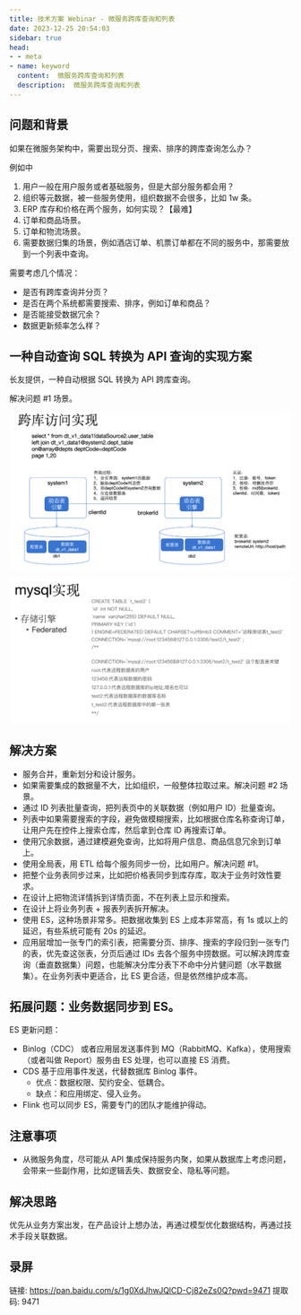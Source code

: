 ```yaml
---
title: 技术方案 Webinar - 微服务跨库查询和列表
date: 2023-12-25 20:54:03
sidebar: true
head:
- - meta
- name: keyword
  content:  微服务跨库查询和列表
  description:  微服务跨库查询和列表
---
```


## 问题和背景

如果在微服务架构中，需要出现分页、搜索、排序的跨库查询怎么办？

例如中

1. 用户一般在用户服务或者基础服务，但是大部分服务都会用？
2. 组织等元数据，被一些服务使用，组织数据不会很多，比如 1w 条。
3. ERP 库存和价格在两个服务，如何实现？【最难】
4. 订单和商品场景。
5. 订单和物流场景。
6. 需要数据归集的场景，例如酒店订单、机票订单都在不同的服务中，那需要放到一个列表中查询。

需要考虑几个情况：

- 是否有跨库查询并分页？
- 是否在两个系统都需要搜索、排序，例如订单和商品？
- 是否能接受数据冗余？
- 数据更新频率怎么样？

## 一种自动查询 SQL 转换为 API 查询的实现方案

长友提供，一种自动根据 SQL 转换为 API 跨库查询。

解决问题 #1 场景。

![](./java-solution-webinar-49/img.png)

![](./java-solution-webinar-49/img_1.png)

## 解决方案

- 服务合并，重新划分和设计服务。
- 如果需要集成的数据量不大，比如组织，一般整体拉取过来。解决问题 #2 场景。
- 通过 ID 列表批量查询，把列表页中的关联数据（例如用户 ID）批量查询。
- 列表中如果需要搜索的字段，避免做模糊搜索，比如根据仓库名称查询订单，让用户先在控件上搜索仓库，然后拿到仓库 ID 再搜索订单。
- 使用冗余数据，通过建模避免查询，比如将用户信息、商品信息冗余到订单上。
- 使用全局表，用 ETL 给每个服务同步一份，比如用户。解决问题 #1。
- 把整个业务表同步过来，比如把价格表同步到库存库，取决于业务时效性要求。
- 在设计上把物流详情拆到详情页面，不在列表上显示和搜索。
- 在设计上将业务列表 + 报表列表拆开解决。
- 使用 ES，这种场景非常多。把数据收集到 ES 上成本非常高，有 1s 或以上的延迟，有些系统可能有 20s 的延迟。
- 应用层增加一张专门的索引表，把需要分页、排序、搜索的字段归到一张专门的表，优先查这张表，分页后通过 IDs 去各个服务中捞数据。可以解决跨库查询（垂直数据集）问题，也能解决分库分表下不命中分片健问题（水平数据集）。在业务列表中更适合，比 ES 更合适，但是依然维护成本高。

## 拓展问题：业务数据同步到 ES。

ES 更新问题：

- Binlog（CDC） 或者应用层发送事件到 MQ（RabbitMQ、Kafka），使用搜索（或者叫做 Report）服务由 ES 处理，也可以直接 ES 消费。
- CDS 基于应用事件发送，代替数据库 Binlog 事件。
  - 优点：数据权限、契约安全、低耦合。
  - 缺点：和应用绑定、侵入业务。
- Flink 也可以同步 ES，需要专门的团队才能维护得动。

## 注意事项

- 从微服务角度，尽可能从 API 集成保持服务内聚，如果从数据库上考虑问题，会带来一些副作用，比如逻辑丢失、数据安全、隐私等问题。

## 解决思路

优先从业务方案出发，在产品设计上想办法，再通过模型优化数据结构，再通过技术手段关联数据。

## 录屏

链接: https://pan.baidu.com/s/1g0XdJhwJQlCD-Cj82eZs0Q?pwd=9471 提取码: 9471 
